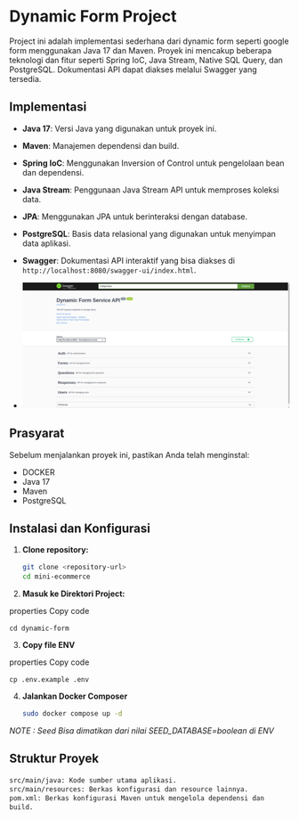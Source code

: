 # Dynamic Form Project

Project ini adalah implementasi sederhana dari dynamic form seperti google form menggunakan Java 17 dan Maven. Proyek ini mencakup beberapa teknologi dan fitur seperti Spring IoC, Java Stream, Native SQL Query, dan PostgreSQL. Dokumentasi API dapat diakses melalui Swagger yang tersedia.

## Implementasi

- **Java 17**: Versi Java yang digunakan untuk proyek ini.
- **Maven**: Manajemen dependensi dan build.
- **Spring IoC**: Menggunakan Inversion of Control untuk pengelolaan bean dan dependensi.
- **Java Stream**: Penggunaan Java Stream API untuk memproses koleksi data.
- **JPA**: Menggunakan JPA untuk berinteraksi dengan database.
- **PostgreSQL**: Basis data relasional yang digunakan untuk menyimpan data aplikasi.
- **Swagger**: Dokumentasi API interaktif yang bisa diakses di `http://localhost:8080/swagger-ui/index.html`.

- ![ER Diagram.png](swagger.png)
## Prasyarat

Sebelum menjalankan proyek ini, pastikan Anda telah menginstal:

- DOCKER
- Java 17
- Maven
- PostgreSQL

## Instalasi dan Konfigurasi
1. **Clone repository:**
   ```bash
   git clone <repository-url>
   cd mini-ecommerce
    ```
2. **Masuk ke Direktori Project:**

properties
Copy code
```
cd dynamic-form
```

3. **Copy file ENV**

properties
Copy code
```
cp .env.example .env
```

4. **Jalankan Docker Composer**
    ```bash
   sudo docker compose up -d
    ```


*NOTE : Seed Bisa dimatikan dari nilai SEED_DATABASE=boolean di ENV*

## Struktur Proyek
```
src/main/java: Kode sumber utama aplikasi.
src/main/resources: Berkas konfigurasi dan resource lainnya.
pom.xml: Berkas konfigurasi Maven untuk mengelola dependensi dan build.
```

